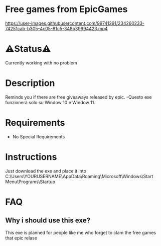 # Free games from EpicGames
https://user-images.githubusercontent.com/99741291/234260233-74251cab-b305-4c05-81c5-348b39994423.mp4

# ⚠️Status⚠️
Currently working with no problem

# Description
Reminds you if there are free giveaways released by epic.
-Questo exe funzionerà solo su Window 10 e Window 11.

# Requirements 
- No Special Requirements

# Instructions
Just download the exe and place it into C:\Users\YOURUSERNAME\AppData\Roaming\Microsoft\Windows\Start Menu\Programs\Startup

# FAQ
## Why i should use this exe?
This exe is planned for people like me who forget to clam the free games that epic relase
